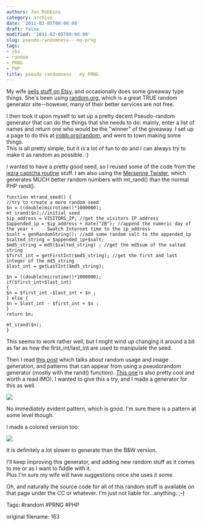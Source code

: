 ```yaml
---
authors: Jon Robbins
category: archive
date: '2011-02-05T00:00:00'
draft: false
modified: '2011-02-05T00:00:00'
slug: pseudo-randomness---my-prng
tags:
- jbs
- random
- PRNG
- PHP
title: pseudo randomness   my PRNG
---
```


My wife [sells stuff on Etsy](http://www.etsy.com/people/NestofManyColors), and occasionally does some giveaway type things.
She's been using [random.org](http://random.org), which is a great TRUE random generator site--however, many of their better services are not free.

I then took it upon myself to set up a pretty decent Pseudo-random generator that can do the things that she needs to do:  mainly, enter a list of names and return one who would be the "winner" of the giveaway.
I set up a page to do this at [jrobb.org/random](http://jrobb.org/random/), and went to town making some things.  
This is all pretty simple, but it is a lot of fun to do and I can always try to make it as random as possible. :)

I wanted to have a pretty good seed, so I reused some of the code from the [jezra captcha routine](http://jrobb.org/blog/?article=159) stuff.  I am also using the [Mersenne Twister](http://en.wikipedia.org/wiki/Mersenne_twister), which generates MUCH better random numbers with mt_rand() than the normal PHP rand().


```
function mtrand_seed() {
//try to create a more random seed
$n = ((double)microtime()*1000000);
mt_srand($n);//initial seed
$ip_address = VISITORS_IP; //get the visitors IP address
$appended_ip = $ip_address + date("zB"); //append the numeric day of the year + 	Swatch Internet time to the ip_address
$salt = genRandomString(); //add some random salt to the appended_ip
$salted_string = $appended_ip+$salt;
$md5_string = md5($salted_string) ; //get the md5sum of the salted string
$first_int = getFirstInt($md5_string); //get the first and last integer of the md5_string
$last_int = getLastInt($md5_string);

$n = ((double)microtime()*1000000);
if($first_int>$last_int)
{
$n = $first_int -$last_int + $n ;
} else {
$n = $last_int - $first_int + $n ;
}
return $n;

mt_srand($n);
}

```

This seems to work rather well, but I might wind up changing it around a bit as far as how the first_int/last_int are used to manipulate the seed.

Then I read [this post](http://www.boallen.com/random-numbers.html) which talks about random usage and image generation, and patterns that can appear from using a pseudorandom generator (mostly with the rand() function).
[This one](http://cod.ifies.com/2008/05/php-rand01-on-windows-openssl-rand-on.html) is also pretty cool and worth a read IMO).
I wanted to give this a try, and I made a generator for this as well.  


<img src="/random/randompng.php?xlen=256&ylen=256">


No immediately evident pattern, which is good.  I'm sure there is a pattern at some level though.


I  made a colored version too:


<img src="/random/randompng.php?color=1&xlen=256&ylen=256">


It is definitely a lot slower to generate than the B&W version.

I'll keep improving this generator, and adding new random stuff as it comes to me or as I want to fiddle with it.  
Plus I'm sure my wife will have suggestions once she uses it some.

Oh, and naturally the source code for all of this random stuff is available on that page under the CC or whatever.  I'm just not liable for...anything. ;-)


Tags: #random #PRNG #PHP

 original filename: 163
